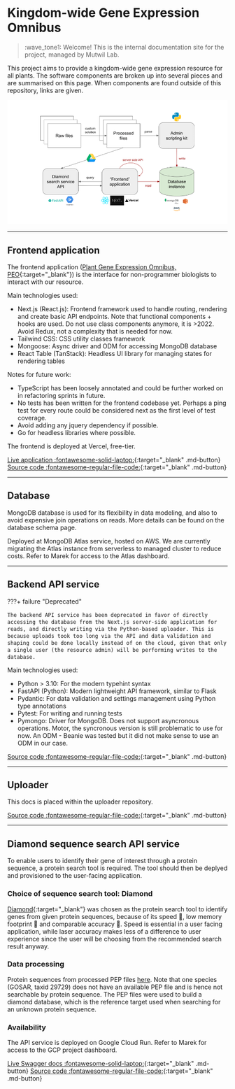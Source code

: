 # Kingdom-wide Gene Expression Omnibus

> :wave_tone1: Welcome! This is the internal documentation site for the project, managed by Mutwil Lab.

This project aims to provide a kingdom-wide gene expression resource for all plants. The software components are broken up into several pieces and are summarised on this page. When components are found outside of this repository, links are given.

![peo architecture diagram](./images/peo_architecture.png)

---


## Frontend application

The frontend application ([Plant Gene Expression Omnibus, PEO](https://expression.plant.tools){:target="_blank"}) is the interface for non-programmer biologists to interact with our resource.

Main technologies used:

- Next.js (React.js): Frontend framework used to handle routing, rendering and create basic API endpoints. Note that functional components + hooks are used. Do not use class components anymore, it is >2022. Avoid Redux, not a complexity that is needed for now.
- Tailwind CSS: CSS utility classes framework
- Mongoose: Async driver and ODM for accessing MongoDB database
- React Table (TanStack): Headless UI library for managing states for rendering tables

Notes for future work:

- TypeScript has been loosely annotated and could be further worked on in refactoring sprints in future.
- No tests has been written for the frontend codebase yet. Perhaps a ping test for every route could be considered next as the first level of test coverage.
- Avoid adding any jquery dependency if possible.
- Go for headless libraries where possible.

The frontend is deployed at Vercel, free-tier.



[Live application :fontawesome-solid-laptop:](https://expression.plant.tools){:target="_blank" .md-button}
[Source code :fontawesome-regular-file-code:](https://github.com/wirriamm/plant-omnibus){:target="_blank" .md-button}

---


## Database

MongoDB database is used for its flexibility in data modeling, and also to avoid expensive join operations on reads. More details can be found on the database schema page.

Deployed at MongoDB Atlas service, hosted on AWS. We are currently migrating the Atlas instance from serverless to managed cluster to reduce costs. Refer to Marek for access to the Atlas dashboard.

---


## Backend API service

???+ failure "Deprecated"

    The backend API service has been deprecated in favor of directly accessing the database from the Next.js server-side application for reads, and directly writing via the Python-based uploader. This is because uploads took too long via the API and data validation and shaping could be done locally instead of on the cloud, given that only a single user (the resource admin) will be performing writes to the database.

Main technologies used:

- Python > 3.10: For the modern typehint syntax
- FastAPI (Python): Modern lightweight API framework, similar to Flask
- Pydantic: For data validation and settings management using Python type annotations
- Pytest: For writing and running tests
- Pymongo: Driver for MongoDB. Does not support asyncronous operations. Motor, the syncronous version is still problematic to use for now. An ODM - Beanie was tested but it did not make sense to use an ODM in our case.

[Source code :fontawesome-regular-file-code:](https://github.com/wirriamm/kingdom-resource){:target="_blank" .md-button}

---


## Uploader


This docs is placed within the uploader repository.

[Source code :fontawesome-regular-file-code:](https://github.com/wirriamm/omnibus-uploader-2){:target="_blank" .md-button}

---


## Diamond sequence search API service

To enable users to identify their gene of interest through a protein sequence, a protein search tool is required. The tool should then be deplyed and provisioned to the user-facing application.

### Choice of sequence search tool: Diamond

[Diamond](https://github.com/bbuchfink/diamond){:target="_blank"} was chosen as the protein search tool to identify genes from given protein sequences, because of its speed 💨, low memory footprint 🐾 and comparable accuracy 🎯. Speed is essential in a user facing application, while laser accuracy makes less of a difference to user experience since the user will be choosing from the recommended search result anyway.

### Data processing

Protein sequences from processed PEP files [here](/data-processing/protein_sequences/#data-availability). Note that one species (GOSAR, taxid 29729) does not have an available PEP file and is hence not searchable by protein sequence. The PEP files were used to build a diamond database, which is the reference target used when searching for an unknown protein sequence.

### Availability

The API service is deployed on Google Cloud Run. Refer to Marek for access to the GCP project dashboard.

[Live Swagger docs :fontawesome-solid-laptop:](https://diamond-search-z4ugr225pa-uc.a.run.app/docs){:target="_blank" .md-button}
[Source code :fontawesome-regular-file-code:](https://github.com/wirriamm/diamond-search){:target="_blank" .md-button}
